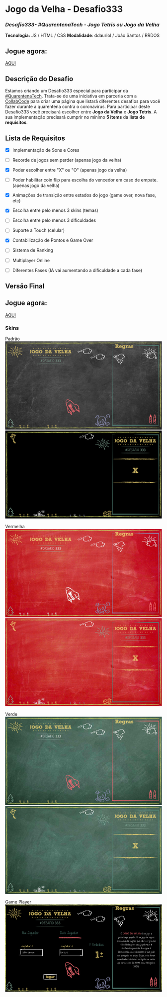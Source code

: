 # Jogo da Velha - Desafio333
### *Desafio333- #QuarentenaTech - Jogo Tetris ou Jogo da Velha*

**Tecnologia:** JS / HTML / CSS
**Modalidade**: ddauriol / João Santos / RRDOS

## Jogue agora:
[AQUI](ddauriol.github.io/jv)

## Descrição do Desafio
Estamos criando um Desafio333 especial para participar da [#QuarentenaTech](https://quarentena.tech). Trata-se de uma iniciativa em parceria com a [CollabCode](https://www.twitch.tv/collabdode) para criar uma página que listará diferentes desafios para você fazer durante a quarentena contra o coronavirus. Para participar deste Desafio333 você precisará escolher entre **Jogo da Velha** e **Jogo Tetris**. A sua implementação precisará cumprir no mínimo **5 items** da **lista de requisitos**.

## Lista de Requisitos

- [x] Implementação de Sons e Cores
- [ ] Recorde de jogos sem perder (apenas jogo da velha)
- [x] Poder escolher entre "X" ou "O" (apenas jogo da velha)
- [ ] Poder habilitar coin flip para escolha do vencedor em caso de empate. (apenas jogo da velha)
- [x] Animações de transição entre estados do jogo (game over, nova fase, etc)
- [x] Escolha entre pelo menos 3 skins (temas)
- [ ] Escolha entre pelo menos 3 dificuldades
- [ ] Suporte a Touch (celular)
- [x] Contabilização de Pontos e Game Over
- [ ] Sistema de Ranking
- [ ] Multiplayer Online
- [ ] Diferentes Fases (IA vai aumentando a dificuldade a cada fase)


## Versão Final
  
## Jogue agora:
[AQUI](ddauriol.github.io/jv)
  
### Skins  
Padrão  
![Black](./doc/background.png)
![Black](./doc/Board-BackGround.png)
  
Vermelha  
![Red](./doc/backgroundRed.jpg)
![Red](./doc/Board-BackGroundRed.jpg)
  
Verde  
![Green](./doc/backgroundGreen.jpg)
![Green](./doc/Board-BackGroundGrenn.jpg)

Game Player
![Full](./doc/VersaoBeta_01.gif)